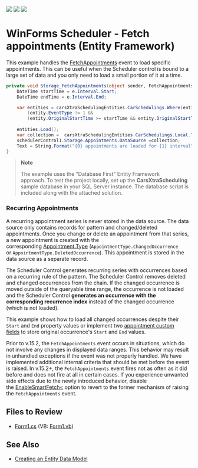 <!-- default badges list -->
![](https://img.shields.io/endpoint?url=https://codecentral.devexpress.com/api/v1/VersionRange/128635089/16.2.3%2B)
[![](https://img.shields.io/badge/Open_in_DevExpress_Support_Center-FF7200?style=flat-square&logo=DevExpress&logoColor=white)](https://supportcenter.devexpress.com/ticket/details/E4668)
[![](https://img.shields.io/badge/📖_How_to_use_DevExpress_Examples-e9f6fc?style=flat-square)](https://docs.devexpress.com/GeneralInformation/403183)
<!-- default badges end -->

# WinForms Scheduler - Fetch appointments (Entity Framework)

This example handles the [FetchAppointments](https://docs.devexpress.com/CoreLibraries/DevExpress.XtraScheduler.SchedulerStorageBase.FetchAppointments) event to load specific appointments. This can be useful when the Scheduler control is bound to a large set of data and you only need to load a small portion of it at a time.

```csharp
private void Storage_FetchAppointments(object sender, FetchAppointmentsEventArgs e) {
    DateTime startTime = e.Interval.Start;
    DateTime endTime = e.Interval.End;

    var entities = carsXtraSchedulingEntities.CarSchedulings.Where(entity => (entity.EventType == 1) ||
        (entity.EventType != 1 &&
        (entity.OriginalStartTime >= startTime && entity.OriginalStartTime < endTime) || (entity.OriginalEndTime > startTime && entity.OriginalEndTime <= endTime)));
    
    entities.Load();
    var collection =  carsXtraSchedulingEntities.CarSchedulings.Local.ToBindingList();
    schedulerControl1.Storage.Appointments.DataSource =collection;
    Text = String.Format("{0} appointments are loaded for {1} interval", collection.Count, e.Interval);
}
```

> **Note**
>
> The example uses the "Database First" Entity Framework approach. To test the project locally, set up the **CarsXtraScheduling** sample database in your SQL Server instance. The database script is included along with the attached solution.


### Recurring Appointments

A recurring appointment series is never stored in the data source. The data source only contains records for pattern and changed/deleted appointments. Once you change or delete an appointment from that series, a new appointment is created with the corresponding [Appointment.Type](https://docs.devexpress.com/CoreLibraries/DevExpress.XtraScheduler.Appointment.Type) (`AppointmentType.ChangedOccurrence` or `AppointmentType.DeletedOccurrence`). This appointment is stored in the data source as a separate record.

The Scheduler Control generates recurring series with occurrences based on a recurring rule of the pattern. The Scheduler Control removes deleted and changed occurrences from the chain. If the changed occurrence is moved outside of the queryable time range, the occurrence is not loaded and the Scheduler Control <strong>generates an occurrence with the corresponding recurrence index</strong> instead of the changed occurrence (which is not loaded).

This example shows how to load all changed occurrences despite their `Start` and `End` property values or implement two [appointment custom fields](https://docs.devexpress.com/WindowsForms/17137/controls-and-libraries/scheduler/data-binding/mappings/custom-fields) to store original occurrence's `Start` and `End` values.

Prior to v.15.2, the `FetchAppointments` event occurs in situations, which do not involve any changes in displayed data ranges. This behavior may result in unhandled exceptions if the event was not properly handled. We have implemented additional internal criteria that should be met before the event is raised. In v.15.2+, the `FetchAppointments` event fires not as often as it did before and does not fire at all in certain cases. If you experience unwanted side effects due to the newly introduced behavior, disable the [EnableSmartFetch<](https://docs.devexpress.com/CoreLibraries/DevExpress.XtraScheduler.SchedulerStorageBase.EnableSmartFetch) option to revert to the former mechanism of raising the `FetchAppointments` event.


## Files to Review

* [Form1.cs](./CS/Form1.cs) (VB: [Form1.vb](./VB/Form1.vb))


## See Also

* [Creating an Entity Data Model](https://www.entityframeworktutorial.net/entityframework6/create-entity-data-model.aspx)
